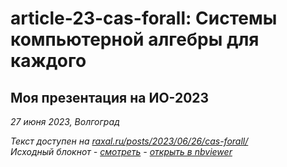 # article-23-cas-forall: Системы компьютерной алгебры для каждого

## Моя презентация на ИО-2023

_27 июня 2023, Волгоград_

_Текст доступен на [raxal.ru/posts/2023/06/26/cas-forall/](https://raxal.ru/posts/2023/06/26/cas-forall/)_  
_Исходный блокнот - [смотреть](slides.ipynb) - [открыть в nbviewer](https://nbviewer.org/github/raxal/article-23-cas-forall/blob/main/slides.ipynb)_
